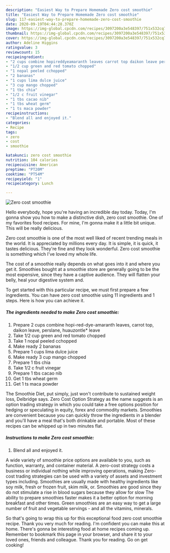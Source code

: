 ```yaml
---
description: "Easiest Way to Prepare Homemade Zero cost smoothie"
title: "Easiest Way to Prepare Homemade Zero cost smoothie"
slug: 117-easiest-way-to-prepare-homemade-zero-cost-smoothie
date: 2020-09-19T04:44:28.370Z
image: https://img-global.cpcdn.com/recipes/3097200a3e548397/751x532cq70/zero-cost-smoothie-recipe-main-photo.jpg
thumbnail: https://img-global.cpcdn.com/recipes/3097200a3e548397/751x532cq70/zero-cost-smoothie-recipe-main-photo.jpg
cover: https://img-global.cpcdn.com/recipes/3097200a3e548397/751x532cq70/zero-cost-smoothie-recipe-main-photo.jpg
author: Adeline Higgins
ratingvalue: 3
reviewcount: 15
recipeingredient:
- "2 cups combine hopireddyeamaranth leaves carrot top daikon leave perslane huauzontle leave"
- "1/2 cup green and red tomato chopped"
- "1 nopal peeled cchopped"
- "2 bananas"
- "1 cups lima dulce juice"
- "3 cup mango chopped"
- "1 tbs chia"
- "1/2 c fruit vinegar"
- "1 tbs cacao nib"
- "1 tbs wheat germ"
- "1 ts maca powder"
recipeinstructions:
- "Blend all and enjoyed it."
categories:
- Recipe
tags:
- zero
- cost
- smoothie

katakunci: zero cost smoothie 
nutrition: 104 calories
recipecuisine: American
preptime: "PT20M"
cooktime: "PT54M"
recipeyield: "1"
recipecategory: Lunch

---
```



![Zero cost smoothie](https://img-global.cpcdn.com/recipes/3097200a3e548397/751x532cq70/zero-cost-smoothie-recipe-main-photo.jpg)

Hello everybody, hope you're having an incredible day today. Today, I'm gonna show you how to make a distinctive dish, zero cost smoothie. One of my favorites food recipes. For mine, I'm gonna make it a little bit unique. This will be really delicious.

Zero cost smoothie is one of the most well liked of recent trending meals in the world. It is appreciated by millions every day. It is simple, it is quick, it tastes delicious. They're fine and they look wonderful. Zero cost smoothie is something which I've loved my whole life.

The cost of a smoothie really depends on what goes into it and where you get it. Smoothies bought at a smoothie store are generally going to be the most expensive, since they have a captive audience. They will flatten your belly, heal your digestive system and.


To get started with this particular recipe, we must first prepare a few ingredients. You can have zero cost smoothie using 11 ingredients and 1 steps. Here is how you can achieve it.

##### The ingredients needed to make Zero cost smoothie:

1. Prepare 2 cups combine hopi-red-dye-amaranth leaves, carrot top, daikon leave, perslane, huauzontle* leave
1. Take 1/2 cup green and red tomato chopped
1. Take 1 nopal peeled cchopped
1. Make ready 2 bananas
1. Prepare 1 cups lima dulce juice
1. Make ready 3 cup mango chopped
1. Prepare 1 tbs chia
1. Take 1/2 c fruit vinegar
1. Prepare 1 tbs cacao nib
1. Get 1 tbs wheat germ
1. Get 1 ts maca powder


The Smoothie Diet, put simply, just won&#39;t contribute to sustained weight loss, Delbridge says. Zero Cost Option Strategy as the name suggests is an option trading strategy in which you could take a free options position for hedging or speculating in equity, forex and commodity markets. Smoothies are convenient because you can quickly throw the ingredients in a blender and you&#39;ll have a meal that&#39;s both drinkable and portable. Most of these recipes can be whipped up in two minutes flat. 

##### Instructions to make Zero cost smoothie:

1. Blend all and enjoyed it.


A wide variety of smoothie price options are available to you, such as function, warranty, and container material. A zero-cost strategy costs a business or individual nothing while improving operations, making Zero-cost trading strategies can be used with a variety of assets and investment types including. Smoothies are usually made with healthy ingredients like soy milk, fresh or frozen fruit, skim milk, or. Smoothies are good since they do not stimulate a rise in blood sugars because they allow for slow The ability to prepare smoothies faster makes it a better option for morning breakfast and other times. Green smoothies are an easy way to get a large number of fruit and vegetable servings - and all the vitamins, minerals. 

So that's going to wrap this up for this exceptional food zero cost smoothie recipe. Thank you very much for reading. I'm confident you can make this at home. There's gonna be interesting food at home recipes coming up. Remember to bookmark this page in your browser, and share it to your loved ones, friends and colleague. Thank you for reading. Go on get cooking!
